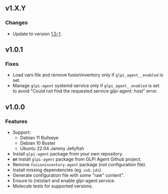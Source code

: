 ## v1.X.Y
### Changes
* Update to version [1.5-1](https://github.com/glpi-project/glpi-agent/releases/tag/1.5).

## v1.0.1

### Fixes
* Load vars file and remove fusioninventory only if `glpi_agent__enabled` is set.
* Manage `glpi-agent` systemd service only if `glpi_agent__enabled` is set to
  avoid "Could not find the requested service glpi-agent: host" error.

## v1.0.0

### Features
* Support:
  * Debian 11 Bullseye
  * Debian 10 Buster
  * Ubuntu 22.04 Jammy Jellyfish
* Install `glpi-agent` package from your own repository.
* **or** install `glpi-agent` package from GLPI Agent Github project.
* Remove `fusioninventory-agent` package (not configuration file).
* Install missing dependencies (eg. `usb.ids`).
* Generate configuration file with some "raw" content".
* Ensure to (re)start and enable glpi-agent.service.
* Molecule tests for supported versions.
